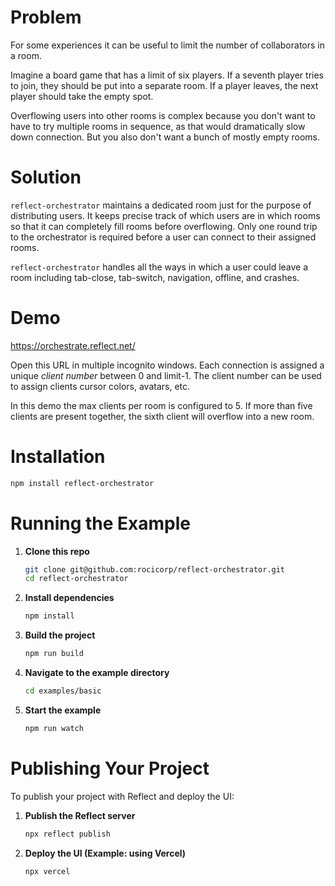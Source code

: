 # Problem

For some experiences it can be useful to limit the number of collaborators in a room.

Imagine a board game that has a limit of six players. If a seventh player tries to join, they should be put into a separate room. If a player leaves, the next player should take the empty spot.

Overflowing users into other rooms is complex because you don't want to have to try multiple rooms in sequence, as that would dramatically slow down connection. But you also don't want a bunch of mostly empty rooms.

# Solution

`reflect-orchestrator` maintains a dedicated room just for the purpose of distributing users. It keeps precise track of which users are in which rooms so that it can completely fill rooms before overflowing. Only one round trip to the orchestrator is required before a user can connect to their assigned rooms.

`reflect-orchestrator` handles all the ways in which a user could leave a room including tab-close, tab-switch, navigation, offline, and crashes.

# Demo

https://orchestrate.reflect.net/

Open this URL in multiple incognito windows. Each connection is assigned a unique _client number_ between 0 and limit-1. The client number can be used to assign clients cursor colors, avatars, etc.

In this demo the max clients per room is configured to 5. If more than five clients are present together, the sixth client will overflow into a new room.

# Installation

```bash
npm install reflect-orchestrator
```

# Running the Example

1. **Clone this repo**

   ```bash
   git clone git@github.com:rocicorp/reflect-orchestrator.git
   cd reflect-orchestrator
   ```

1. **Install dependencies**

   ```bash
   npm install
   ```

1. **Build the project**

   ```bash
   npm run build
   ```

1. **Navigate to the example directory**

   ```bash
   cd examples/basic
   ```

1. **Start the example**
   ```bash
   npm run watch
   ```

# Publishing Your Project

To publish your project with Reflect and deploy the UI:

1. **Publish the Reflect server**

   ```bash
   npx reflect publish
   ```

2. **Deploy the UI (Example: using Vercel)**
   ```bash
   npx vercel
   ```
